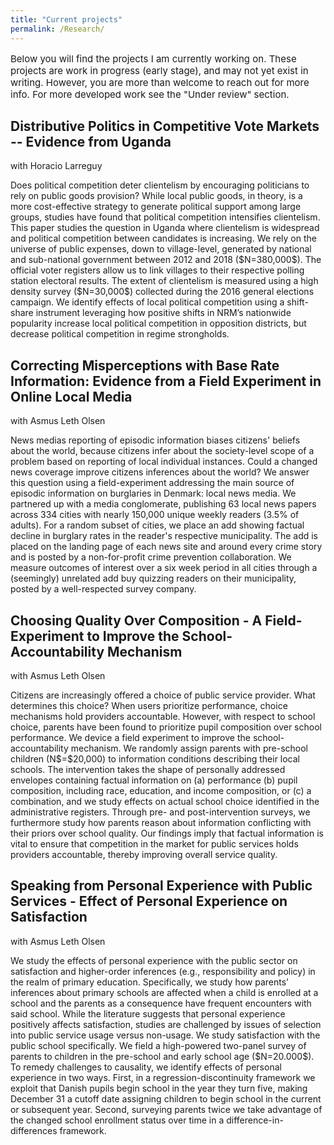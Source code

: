 ```yaml
---
title: "Current projects"
permalink: /Research/
---
```

<p style="font-size:15px"> Below you will find the projects I am currently working on. These projects are work in progress (early stage), and may not yet exist in writing. However, you are more than welcome to reach out for more info. For more developed work see the "Under review" section. </p>



<h2> Distributive Politics in Competitive Vote Markets -- Evidence from Uganda </h2>
with Horacio Larreguy

<p style="font-size:14px"> Does political competition deter clientelism by encouraging politicians to rely on public goods provision? While local public goods, in theory, is a more cost-effective strategy to generate political support among large groups, studies have found that political competition intensifies clientelism. This paper studies the question in Uganda where clientelism is widespread and political competition between candidates is increasing. We rely on the universe of public expenses, down to village-level, generated by national and sub-national government between 2012 and 2018 ($N=380,000$). The official voter registers allow us to link villages to their respective polling station electoral results. The extent of clientelism is measured using a high density survey ($N=30,000$) collected during the 2016 general elections campaign. We identify effects of local political competition using a shift-share instrument leveraging how positive shifts in NRM’s nationwide popularity increase local political competition in opposition districts, but decrease political competition in regime strongholds. </p>


<h2> Correcting Misperceptions with Base Rate Information: Evidence from a Field Experiment in Online Local Media </h2>
with Asmus Leth Olsen

<p style="font-size:14px"> News medias reporting of episodic information biases citizens' beliefs about the world, because citizens infer about the society-level scope of a problem based on reporting of local individual instances. Could a changed news coverage improve citizens inferences about the world? We answer this question using a field-experiment addressing the main source of episodic information on burglaries in Denmark: local news media. We partnered up with a media conglomerate, publishing 63 local news papers across 334 cities with nearly 150,000 unique weekly readers (3.5% of adults). For a random subset of cities, we place an add showing factual decline in burglary rates in the reader's respective municipality. The add is placed on the landing page of each news site and around every crime story and is posted by a non-for-profit crime prevention collaboration. We measure outcomes of interest over a six week period in all cities through a (seemingly) unrelated add buy quizzing readers on their municipality, posted by a well-respected survey company. </p>

<h2> Choosing Quality Over Composition - A Field-Experiment to Improve the School-Accountability Mechanism </h2>
with Asmus Leth Olsen

<p style="font-size:14px"> Citizens are increasingly offered a choice of public service provider. What determines this choice? When users prioritize performance, choice mechanisms hold providers accountable. However, with respect to school choice, parents have been found to prioritize pupil composition over school performance. We device a field experiment to improve the school-accountability mechanism. We randomly assign parents with pre-school children (N$=$20,000) to information conditions describing their local schools. The intervention takes the shape of personally addressed envelopes containing factual information on (a) performance (b) pupil composition, including race, education, and income composition, or (c) a combination, and we study effects on actual school choice identified in the administrative registers. Through pre- and post-intervention surveys, we furthermore study how parents reason about information conflicting with their priors over school quality. Our findings imply that factual information is vital to ensure that competition in the market for public services holds providers accountable, thereby improving overall service quality. </p>


<h2> Speaking from Personal Experience with Public Services - Effect of Personal Experience on Satisfaction  </h2>
with Asmus Leth Olsen

<p style="font-size:14px"> We study the effects of personal experience with the public sector on satisfaction and higher-order inferences (e.g., responsibility and policy) in the realm of primary education. Specifically, we study how parents’ inferences about primary schools are affected when a child is enrolled at a school and the parents as a consequence have frequent encounters with said school. While the literature suggests that personal experience positively affects satisfaction, studies are challenged by issues of selection into public service usage versus non-usage. We study satisfaction with the public school specifically. We field a high-powered two-panel survey of parents to children in the pre-school and early school age ($N=20.000$). To remedy challenges to causality, we identify effects of personal experience in two ways. First, in a regression-discontinuity framework we exploit that Danish pupils begin school in the year they turn five, making December 31 a cutoff date assigning children to begin school in the current or subsequent year. Second, surveying parents twice we take advantage of the changed school enrollment status over time in a difference-in-differences framework. </p>
